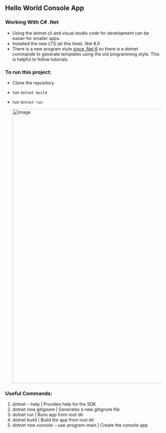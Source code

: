 ## Hello World Console App

### Working With C# .Net

- Using the dotnet cli and visual studio code for development can be easier for smaller apps.
- Installed the new LTS (at this time) .Net 8.0
- There is a new program style [since .Net 6](https://learn.microsoft.com/en-us/dotnet/core/tutorials/top-level-templates#use-the-new-program-style) so there is a dotnet commande to generate templates using the old programming style. This is helpful to follow tutorials.

### To run this project:

- Clone the repository
- run `dotnet build`
- run `dotnet run`

  <img width="888" alt="image" src="https://github.com/wbdvlpmnt/HelloWorld/assets/139825457/1581eb76-c8e3-468b-86ab-53f5949a3548">


### Useful Commands:

1. dotnet --help | Provides help for the SDK
2. dotnet new gitignore | Generates a new gitignore file
3. dotnet run | Runs app from root dir
4. dotnet build | Build the app from root dir
5. dotnet new console --use-program-main | Create the console app
